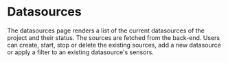 # Datasources

The datasources page renders a list of the current datasources of the project and their status. The sources are fetched from the back-end. Users can create, start, stop or delete the existing sources, add a new datasource or apply a filter to an existing datasource's sensors. 